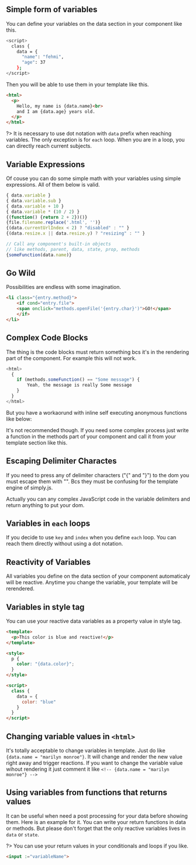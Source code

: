 ## Simple form of variables

You can define your variables on the data section in your component like this.

```bash
<script>
  class {
    data = {
      "name": "fehmi",
      "age": 37
    };
</script>
```

Then you will be able to use them in your template like this.

```html
<html>
  <p>
    Hello, my name is {data.name}<br>
    and I am {data.age} years old.
  </p>
</html>
```

<repl-component id="05loeqiinqkt8pb" download="true"></repl-component>

?> It is necessary to use dot notation with `data` prefix when reaching variables. The only exception is for `each` loop. When you are in a loop, you can directly reach current subjects.

## Variable Expressions

Of couse you can do some simple math with your variables using simple expressions. All of them below is valid.

```js
{ data.variable }
{ data.variable.sub }
{ data.variable + 10 }
{ data.variable * (10 / 2) }
{(function() {return 2 + 2})()}
{file.filename.replace('.html', '')}
{(data.currentUrlIndex < 2) ? "disabled" : "" }
{(data.resize.x || data.resize.y) ? "resizing" : "" }
```

```js
// Call any component's built-in objects
// like methods, parent, data, state, prop, methods
{someFunction(data.name)}
```
<repl-component id="nq485hdi5gxzrx1" download="true"></repl-component>

## Go Wild
Possibilities are endless with some imagination.

```html
<li class="{entry.method}">
	<if cond="entry.file">
    <span onclick="methods.openFile('{entry.char}')">GO!</span>
	</if>
</li>
```

## Complex Code Blocks
The thing is the code blocks must return something bcs it's in the rendering part of the component. For example this will not work.

```js
<html>
  {
  	if (methods.someFunction() == "Some message") {
  		Yeah, the message is really Some message
  	}
  }
</html>
```

But you have a workaorund with inline self executing anonymous functions like below:

<repl-component id="na29cvvjvjnmwd2" download="true"></repl-component>

It's not recommended though. If you need some complex process just write a function in the methods part of your component and call it from your template section like this.

<repl-component id="mheo1xu2xg8lemd" download="true"></repl-component>


## Escaping Delimiter Charactes
If you need to press any of delimiter characters ("{" and "}") to the dom you must escape them with "\". Bcs they must be confusing for the template engine of simply.js.

<repl-component id="7iznwtlsr26wa81" download="true"></repl-component>


Actually you can any complex JavaScript code in the variable delimiters and return anything to put your dom.

## Variables in `each` loops

If you decide to use `key` and `index` when you define `each` loop. You can reach them directly without using a dot notation.

<repl-component id="c0u41ol2ph7rgt8" download="true"></repl-component>

## Reactivity of Variables

All variables you define on the data section of your component automaticaly will be reactive. Anytime you change the variable, your template will be rerendered.

<repl-component id="6rus94eoal01kbk" download="true"></repl-component>

## Variables in style tag

You can use your reactive data variables as a property value in style tag.

```html
<template>
  <p>This color is blue and reactive!</p>
</template>

<style>
  p {
    color: "{data.color}";
  }
</style>

<script>
  class {
    data = {
      color: "blue"
    }
  }
</script>
```

<repl-component id="x9bgcdct6jlvr0r" download="true"></repl-component>

## Changing variable values in `<html>`

It's totally acceptable to change variables in template. Just do like `{data.name = "marilyn monroe"}`. It will change and render the new value right away and trigger reactions. If you want to change the variable value wihout rendering it just comment it like `<!-- {data.name = "marilyn monroe"} -->`

<repl-component id="pg5njqyn1pyud0g" download="true"></repl-component>

## Using variables from functions that returns values

It can be useful when need a post processing for your data before showing them. Here is an example for it. You can write your return functions in data or methods. But please don't forget that the only reactive variables lives in `data` or `state`.

<repl-component id="w3wofrexw9ssy1y" download="true"></repl-component>

?> You can use your return values in your conditionals and loops if you like.

```html
<input :="variableName">
```

<repl-component id="hedq9svhen4ssz3" download="true"></repl-component>

